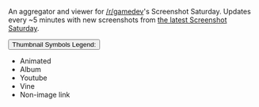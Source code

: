 An aggregator and viewer for [/r/gamedev](http://www.reddit.com/r/gamedev/)'s Screenshot Saturday. Updates every ~5 minutes with new screenshots from [the latest Screenshot Saturday](http://www.reddit.com/r/gamedev/search?q=flair:SSS&restrict_sr=on&sort=new&t=all).

<div id="key" class="dropdown">
  <button id="dLabel" class="btn btn-default dropdown-toggle" type="button" data-toggle="dropdown" aria-haspopup="true" aria-expanded="false">
    Thumbnail Symbols Legend:
    <span class="caret"></span>
  </button>
  <ul class="dropdown-menu" role="menu" aria-labelledby="dLabel">
    <li class="dropdown"><i class="fa fa-spinner" title=""></i> Animated</li>
    <li class="dropdown"><i class="fa fa-folder-open" title=""></i> Album</li>
    <li class="dropdown"><i class="fa fa-youtube-play" title=""></i> Youtube</li>
    <li class="dropdown"><i class="fa fa-vine" title=""></i> Vine </li>
    <li class="dropdown"><i class="fa fa-binoculars" title=""></i>Non-image link</li>
  </ul>
</div>